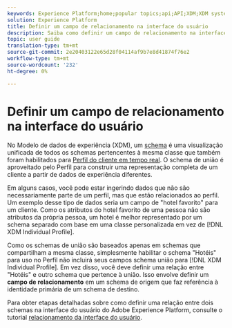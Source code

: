 ```yaml
---
keywords: Experience Platform;home;popular topics;api;API;XDM;XDM system;experience data model;data model;ui;workspace;relationship;field;
solution: Experience Platform
title: Definir um campo de relacionamento na interface do usuário
description: Saiba como definir um campo de relacionamento na interface do usuário do Experience Platform.
topic: user guide
translation-type: tm+mt
source-git-commit: 2e20403122e65d28f04114af9b7e8d41874f76e2
workflow-type: tm+mt
source-wordcount: '232'
ht-degree: 0%

---
```



# Definir um campo de relacionamento na interface do usuário

No Modelo de dados de experiência (XDM), um [schema](../../schema/composition.md#union) é uma visualização unificada de todos os schemas pertencentes à mesma classe que também foram habilitados para [Perfil do cliente em tempo real](../../../profile/home.md). O schema de união é aproveitado pelo Perfil para construir uma representação completa de um cliente a partir de dados de experiência diferentes.

Em alguns casos, você pode estar ingerindo dados que não são necessariamente parte de um perfil, mas que estão relacionados ao perfil. Um exemplo desse tipo de dados seria um campo de &quot;hotel favorito&quot; para um cliente. Como os atributos do hotel favorito de uma pessoa não são atributos da própria pessoa, um hotel é melhor representado por um schema separado com base em uma classe personalizada em vez de [!DNL XDM Individual Profile].

Como os schemas de união são baseados apenas em schemas que compartilham a mesma classe, simplesmente habilitar o schema &quot;Hotéis&quot; para uso no Perfil não incluirá seus campos schema união para [!DNL XDM Individual Profile]. Em vez disso, você deve definir uma relação entre &quot;Hotéis&quot; e outro schema que pertence à união. Isso envolve definir um **campo de relacionamento** em um schema de origem que faz referência à identidade primária de um schema de destino.

Para obter etapas detalhadas sobre como definir uma relação entre dois schemas na interface do usuário do Adobe Experience Platform, consulte o tutorial [relacionamento da interface do usuário](../../tutorials/relationship-ui.md).